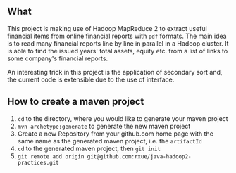 What 
----
This project is making use of Hadoop MapReduce 2 to extract useful financial items from online financial reports with `pdf` formats. The main idea is to read many financial reports line by line in parallel in a Hadoop cluster. It is able to find the issued years' total assets, equity etc. from a list of links to some company's financial reports.

An interesting trick in this project is the application of secondary sort and, the current code is extensible due to the use of interface.

How to create a maven project
-----------------------------
1. `cd` to the directory, where you would like to generate your maven project 
2. `mvn archetype:generate` to generate the new maven project
3. Create a new Repository from your github.com home page with the same name as the generated maven project, i.e. the `artifactId` 
4. `cd` to the generated maven project, then `git init`
5. `git remote add origin git@github.com:rxue/java-hadoop2-practices.git`
   

